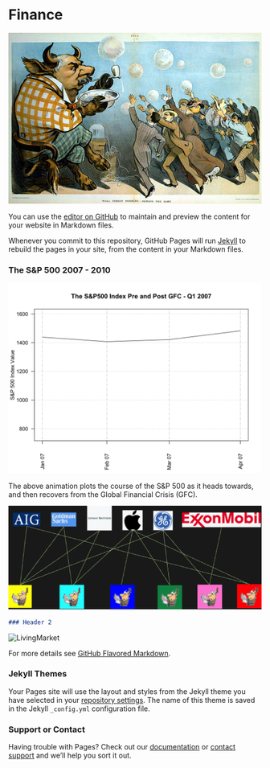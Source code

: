 # Finance

![Bubble](websiteimages/bubble.jpg)


You can use the [editor on GitHub](https://github.com/moldham74/AussieCAS/edit/master/index.md) to maintain and preview the content for your website in Markdown files.

Whenever you commit to this repository, GitHub Pages will run [Jekyll](https://jekyllrb.com/) to rebuild the pages in your site, from the content in your Markdown files.

### The S&P 500 2007 - 2010

![Market](websiteimages/mktOutput.gif)



The above animation plots the course of the S&P 500 as it heads towards, and then recovers from the Global Financial Crisis (GFC).


![NetworkCartoon](websiteimages/cartoonOutput.gif)



```markdown 
### Header 2 

```
![LivingMarket](websiteimages/LivingOutput.gif)

For more details see [GitHub Flavored Markdown](https://guides.github.com/features/mastering-markdown/).

### Jekyll Themes

Your Pages site will use the layout and styles from the Jekyll theme you have selected in your [repository settings](https://github.com/moldham74/AussieCAS/settings). The name of this theme is saved in the Jekyll `_config.yml` configuration file.

### Support or Contact

Having trouble with Pages? Check out our [documentation](https://help.github.com/categories/github-pages-basics/) or [contact support](https://github.com/contact) and we’ll help you sort it out.
